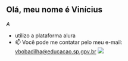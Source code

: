 ## Olá, meu nome é Vinícius

*A*

- utilizo a plataforma alura 
- 📫 Você pode me contatar pelo meu e-mail: vbobadilha@educacao.sp.gpv.br
![](https://images-wixmp-ed30a86b8c4ca887773594c2.wixmp.com/f/a5972800-76cb-4582-924e-c09c991968ba/d8u5qyi-a0da024f-b6c6-4310-b393-e74f3e81fe25.gif?token=eyJ0eXAiOiJKV1QiLCJhbGciOiJIUzI1NiJ9.eyJzdWIiOiJ1cm46YXBwOjdlMGQxODg5ODIyNjQzNzNhNWYwZDQxNWVhMGQyNmUwIiwiaXNzIjoidXJuOmFwcDo3ZTBkMTg4OTgyMjY0MzczYTVmMGQ0MTVlYTBkMjZlMCIsIm9iaiI6W1t7InBhdGgiOiJcL2ZcL2E1OTcyODAwLTc2Y2ItNDU4Mi05MjRlLWMwOWM5OTE5NjhiYVwvZDh1NXF5aS1hMGRhMDI0Zi1iNmM2LTQzMTAtYjM5My1lNzRmM2U4MWZlMjUuZ2lmIn1dXSwiYXVkIjpbInVybjpzZXJ2aWNlOmZpbGUuZG93bmxvYWQiXX0.iO7VXqPk15C6riw25GKgCe0Dr68whBCq62Wd_reZhgw)
